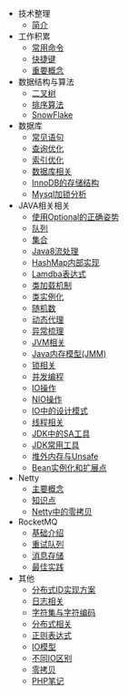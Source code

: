 - 技术整理
  - [简介](/)
- 工作积累
  - [常用命令](常用命令.md)
  - [快捷键](快捷键.md)
  - [重要概念](重要概念.md)
- 数据结构与算法
  - [二叉树](技术整理/数据结构与算法/二叉树.md)
  - [排序算法](技术整理/数据结构与算法/排序算法.md)
  - [SnowFlake](技术整理/数据结构与算法/SnowFlake.md)
- 数据库
    - [常见语句](技术整理/数据库/常见语句.md)
    - [查询优化](技术整理/数据库/查询优化.md)
    - [索引优化](技术整理/数据库/索引优化.md)
    - [数据库相关](技术整理/数据库/数据库相关.md)
    - [InnoDB的存储结构](技术整理/数据库/InnoDB的存储结构.md)
    - [Mysql加锁分析](技术整理/数据库/Mysql加锁分析.md)
- JAVA相关相关
  - [使用Optional的正确姿势](技术整理/JAVA相关/使用Optional的正确姿势.md)
  - [队列](技术整理/JAVA相关/队列.md)
  - [集合](技术整理/JAVA相关/集合.md)
  - [Java8流处理](技术整理/JAVA相关/Java8流处理.md)
  - [HashMap内部实现](技术整理/JAVA相关/HashMap内部实现.md)
  - [Lamdba表达式](技术整理/JAVA相关/Lamdba表达式.md)
  - [类加载机制](技术整理/JAVA相关/类加载机制.md)
  - [类实例化](技术整理/JAVA相关/类实例化.md)
  - [随机数](技术整理/JAVA相关/随机数.md)
  - [动态代理](技术整理/JAVA相关/动态代理.md)
  - [异常梳理](技术整理/JAVA相关/异常梳理.md)
  - [JVM相关](技术整理/JAVA相关/JVM相关.md)
  - [Java内存模型(JMM)](技术整理/JAVA相关/Java内存模型JMM.md)
  - [锁相关](技术整理/JAVA相关/锁相关.md)
  - [并发编程](技术整理/JAVA相关/并发编程.md)
  - [IO操作](技术整理/JAVA相关/IO操作.md)
  - [NIO操作](技术整理/JAVA相关/NIO.md)
  - [IO中的设计模式](技术整理/JAVA相关/IO中的设计模式.md)
  - [线程相关](技术整理/JAVA相关/多线程.md)
  - [JDK中的SA工具](技术整理/JAVA相关/JDK中的SA工具.md)
  - [JDK常用工具](技术整理/JAVA相关/JDK常用工具.md)
  - [堆外内存与Unsafe](技术整理/JAVA相关/堆外内存与Unsafe.md)
  - [Bean实例化和扩展点](技术整理/JAVA相关/SpringBean实例化和扩展点.md)
- Netty
  - [主要概念](技术整理/Netty/主要概念.md)
  - [知识点](技术整理/Netty/知识点.md)
  - [Netty中的零拷贝](技术整理/Netty/Netty中的零拷贝.md)
- RocketMQ
  - [基础介绍](技术整理/RocketMQ/基础介绍.md)
  - [重试队列](技术整理/RocketMQ/重试队列.md)
  - [消息存储](技术整理/RocketMQ/消息存储.md)
  - [最佳实践](技术整理/RocketMQ/最佳实践.md)
- 其他
    - [分布式ID实现方案](技术整理/其他/分布式ID实现方案.md)
    - [日志相关](技术整理/其他/日志相关.md)
    - [字符集与字符编码](技术整理/其他/字符集与字符编码.md)
    - [分布式相关](技术整理/其他/分布式概念.md)
    - [正则表达式](技术整理/其他/正则表达式.md)
    - [IO模型](技术整理/其他/IO模型.md)
    - [不同IO区别](技术整理/其他/不同IO区别.md)
    - [零拷贝](技术整理/其他/零拷贝.md)
    - [PHP笔记](技术整理/其他/PHP笔记.md)
